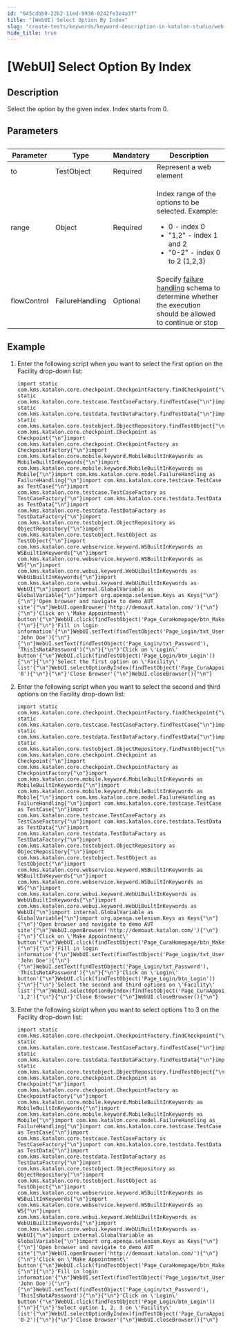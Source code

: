 ```yaml
---
id: "945cdbb0-22b2-11ed-9930-0242fe3e4a3f"
title: "[WebUI] Select Option By Index"
slug: "create-tests/keywords/keyword-description-in-katalon-studio/web-ui-keywords/webui-select-option-by-index"
hide_title: true
---
```


# <a id="id_0" class="anchor_top_offset"/><a id="ariaid-title1" class="anchor_top_offset"/>[WebUI] Select Option By Index


## <a id="id_0__id_1" class="anchor_top_offset"/>Description

<p xmlns="http://www.w3.org/1999/xhtml" className="p">Select the option by the given index. Index starts from 0.</p> 

## <a id="id_0__id_2" class="anchor_top_offset"/>Parameters

<table xmlns="http://www.w3.org/1999/xhtml" className="table anchor_top_offset" id="id_0__4df99d81-05b4-458e-88bb-377c3d6dd2aa"><caption /><thead className="thead"><tr className><th className="entry anchor_top_offset" id="id_0__4df99d81-05b4-458e-88bb-377c3d6dd2aa__entry__1">Parameter</th><th className="entry anchor_top_offset" id="id_0__4df99d81-05b4-458e-88bb-377c3d6dd2aa__entry__2">Type</th><th className="entry anchor_top_offset" id="id_0__4df99d81-05b4-458e-88bb-377c3d6dd2aa__entry__3">Mandatory</th><th className="entry anchor_top_offset" id="id_0__4df99d81-05b4-458e-88bb-377c3d6dd2aa__entry__4">Description</th></tr></thead><tbody className="tbody"><tr className><td className="entry" headers="id_0__4df99d81-05b4-458e-88bb-377c3d6dd2aa__entry__1 id_0__4df99d81-05b4-458e-88bb-377c3d6dd2aa__entry__2 id_0__4df99d81-05b4-458e-88bb-377c3d6dd2aa__entry__3 id_0__4df99d81-05b4-458e-88bb-377c3d6dd2aa__entry__4 ">to</td><td className="entry" headers="id_0__4df99d81-05b4-458e-88bb-377c3d6dd2aa__entry__1 id_0__4df99d81-05b4-458e-88bb-377c3d6dd2aa__entry__2 id_0__4df99d81-05b4-458e-88bb-377c3d6dd2aa__entry__3 id_0__4df99d81-05b4-458e-88bb-377c3d6dd2aa__entry__4 ">TestObject</td><td className="entry" headers="id_0__4df99d81-05b4-458e-88bb-377c3d6dd2aa__entry__1 id_0__4df99d81-05b4-458e-88bb-377c3d6dd2aa__entry__2 id_0__4df99d81-05b4-458e-88bb-377c3d6dd2aa__entry__3 id_0__4df99d81-05b4-458e-88bb-377c3d6dd2aa__entry__4 ">Required</td><td className="entry" headers="id_0__4df99d81-05b4-458e-88bb-377c3d6dd2aa__entry__1 id_0__4df99d81-05b4-458e-88bb-377c3d6dd2aa__entry__2 id_0__4df99d81-05b4-458e-88bb-377c3d6dd2aa__entry__3 id_0__4df99d81-05b4-458e-88bb-377c3d6dd2aa__entry__4 ">Represent a web element</td></tr><tr className><td className="entry" headers="id_0__4df99d81-05b4-458e-88bb-377c3d6dd2aa__entry__1 id_0__4df99d81-05b4-458e-88bb-377c3d6dd2aa__entry__2 id_0__4df99d81-05b4-458e-88bb-377c3d6dd2aa__entry__3 id_0__4df99d81-05b4-458e-88bb-377c3d6dd2aa__entry__4 ">range</td><td className="entry" headers="id_0__4df99d81-05b4-458e-88bb-377c3d6dd2aa__entry__1 id_0__4df99d81-05b4-458e-88bb-377c3d6dd2aa__entry__2 id_0__4df99d81-05b4-458e-88bb-377c3d6dd2aa__entry__3 id_0__4df99d81-05b4-458e-88bb-377c3d6dd2aa__entry__4 ">Object</td><td className="entry" headers="id_0__4df99d81-05b4-458e-88bb-377c3d6dd2aa__entry__1 id_0__4df99d81-05b4-458e-88bb-377c3d6dd2aa__entry__2 id_0__4df99d81-05b4-458e-88bb-377c3d6dd2aa__entry__3 id_0__4df99d81-05b4-458e-88bb-377c3d6dd2aa__entry__4 ">Required</td><td className="entry" headers="id_0__4df99d81-05b4-458e-88bb-377c3d6dd2aa__entry__1 id_0__4df99d81-05b4-458e-88bb-377c3d6dd2aa__entry__2 id_0__4df99d81-05b4-458e-88bb-377c3d6dd2aa__entry__3 id_0__4df99d81-05b4-458e-88bb-377c3d6dd2aa__entry__4 "><p className="p">Index range of the options to be selected. Example:</p><ul className="ul"><li className="li">0 - index 0</li><li className="li">"1,2" - index 1 and 2</li><li className="li">"0-2" - index 0 to 2 (1,2,3)</li></ul></td></tr><tr className><td className="entry" headers="id_0__4df99d81-05b4-458e-88bb-377c3d6dd2aa__entry__1 id_0__4df99d81-05b4-458e-88bb-377c3d6dd2aa__entry__2 id_0__4df99d81-05b4-458e-88bb-377c3d6dd2aa__entry__3 id_0__4df99d81-05b4-458e-88bb-377c3d6dd2aa__entry__4 ">flowControl</td><td className="entry" headers="id_0__4df99d81-05b4-458e-88bb-377c3d6dd2aa__entry__1 id_0__4df99d81-05b4-458e-88bb-377c3d6dd2aa__entry__2 id_0__4df99d81-05b4-458e-88bb-377c3d6dd2aa__entry__3 id_0__4df99d81-05b4-458e-88bb-377c3d6dd2aa__entry__4 ">FailureHandling</td><td className="entry" headers="id_0__4df99d81-05b4-458e-88bb-377c3d6dd2aa__entry__1 id_0__4df99d81-05b4-458e-88bb-377c3d6dd2aa__entry__2 id_0__4df99d81-05b4-458e-88bb-377c3d6dd2aa__entry__3 id_0__4df99d81-05b4-458e-88bb-377c3d6dd2aa__entry__4 ">Optional</td><td className="entry" headers="id_0__4df99d81-05b4-458e-88bb-377c3d6dd2aa__entry__1 id_0__4df99d81-05b4-458e-88bb-377c3d6dd2aa__entry__2 id_0__4df99d81-05b4-458e-88bb-377c3d6dd2aa__entry__3 id_0__4df99d81-05b4-458e-88bb-377c3d6dd2aa__entry__4 ">Specify <a className="xref" href="/docs/maintain/configure-failure-handling-settings-in-katalon-studio">failure handling</a> schema to determine whether the execution should be allowed to continue or stop</td></tr></tbody></table> 

## <a id="id_0__id_3" class="anchor_top_offset"/>Example

<ol xmlns="http://www.w3.org/1999/xhtml" className="ol"><li className="li">Enter the following script when you want to select the first option on the <span className="ph uicontrol">Facility</span> drop-down list:<div className="p"><pre className="pre codeblock"><code>import static com.kms.katalon.core.checkpoint.CheckpointFactory.findCheckpoint{"\n"}import static com.kms.katalon.core.testcase.TestCaseFactory.findTestCase{"\n"}import static com.kms.katalon.core.testdata.TestDataFactory.findTestData{"\n"}import static com.kms.katalon.core.testobject.ObjectRepository.findTestObject{"\n"}import com.kms.katalon.core.checkpoint.Checkpoint as Checkpoint{"\n"}import com.kms.katalon.core.checkpoint.CheckpointFactory as CheckpointFactory{"\n"}import com.kms.katalon.core.mobile.keyword.MobileBuiltInKeywords as MobileBuiltInKeywords{"\n"}import com.kms.katalon.core.mobile.keyword.MobileBuiltInKeywords as Mobile{"\n"}import com.kms.katalon.core.model.FailureHandling as FailureHandling{"\n"}import com.kms.katalon.core.testcase.TestCase as TestCase{"\n"}import com.kms.katalon.core.testcase.TestCaseFactory as TestCaseFactory{"\n"}import com.kms.katalon.core.testdata.TestData as TestData{"\n"}import com.kms.katalon.core.testdata.TestDataFactory as TestDataFactory{"\n"}import com.kms.katalon.core.testobject.ObjectRepository as ObjectRepository{"\n"}import com.kms.katalon.core.testobject.TestObject as TestObject{"\n"}import com.kms.katalon.core.webservice.keyword.WSBuiltInKeywords as WSBuiltInKeywords{"\n"}import com.kms.katalon.core.webservice.keyword.WSBuiltInKeywords as WS{"\n"}import com.kms.katalon.core.webui.keyword.WebUiBuiltInKeywords as WebUiBuiltInKeywords{"\n"}import com.kms.katalon.core.webui.keyword.WebUiBuiltInKeywords as WebUI{"\n"}import internal.GlobalVariable as GlobalVariable{"\n"}import org.openqa.selenium.Keys as Keys{"\n"}{"\n"}'Open browser and navigate to demo AUT site'{"\n"}WebUI.openBrowser('http://demoaut.katalon.com/'){"\n"}{"\n"}'Click on \'Make Appointment\' button'{"\n"}WebUI.click(findTestObject('Page_CuraHomepage/btn_MakeAppointment')){"\n"}{"\n"}'Fill in login information'{"\n"}WebUI.setText(findTestObject('Page_Login/txt_UserName'), 'John Doe'){"\n"}{"\n"}WebUI.setText(findTestObject('Page_Login/txt_Password'), 'ThisIsNotAPassword'){"\n"}{"\n"}'Click on \'Login\' button'{"\n"}WebUI.click(findTestObject('Page_Login/btn_Login')){"\n"}{"\n"}'Select the first option on \'Facility\' list'{"\n"}WebUI.selectOptionByIndex(findTestObject('Page_CuraAppointment/lst_Facility'), '0'){"\n"}{"\n"}'Close Browser'{"\n"}WebUI.closeBrowser(){"\n"}</code></pre></div></li><li className="li">Enter the following script when you want to select the second and third options on the <span className="ph uicontrol">Facility</span> drop-down list:<div className="p"><pre className="pre codeblock"><code>import static com.kms.katalon.core.checkpoint.CheckpointFactory.findCheckpoint{"\n"}import static com.kms.katalon.core.testcase.TestCaseFactory.findTestCase{"\n"}import static com.kms.katalon.core.testdata.TestDataFactory.findTestData{"\n"}import static com.kms.katalon.core.testobject.ObjectRepository.findTestObject{"\n"}import com.kms.katalon.core.checkpoint.Checkpoint as Checkpoint{"\n"}import com.kms.katalon.core.checkpoint.CheckpointFactory as CheckpointFactory{"\n"}import com.kms.katalon.core.mobile.keyword.MobileBuiltInKeywords as MobileBuiltInKeywords{"\n"}import com.kms.katalon.core.mobile.keyword.MobileBuiltInKeywords as Mobile{"\n"}import com.kms.katalon.core.model.FailureHandling as FailureHandling{"\n"}import com.kms.katalon.core.testcase.TestCase as TestCase{"\n"}import com.kms.katalon.core.testcase.TestCaseFactory as TestCaseFactory{"\n"}import com.kms.katalon.core.testdata.TestData as TestData{"\n"}import com.kms.katalon.core.testdata.TestDataFactory as TestDataFactory{"\n"}import com.kms.katalon.core.testobject.ObjectRepository as ObjectRepository{"\n"}import com.kms.katalon.core.testobject.TestObject as TestObject{"\n"}import com.kms.katalon.core.webservice.keyword.WSBuiltInKeywords as WSBuiltInKeywords{"\n"}import com.kms.katalon.core.webservice.keyword.WSBuiltInKeywords as WS{"\n"}import com.kms.katalon.core.webui.keyword.WebUiBuiltInKeywords as WebUiBuiltInKeywords{"\n"}import com.kms.katalon.core.webui.keyword.WebUiBuiltInKeywords as WebUI{"\n"}import internal.GlobalVariable as GlobalVariable{"\n"}import org.openqa.selenium.Keys as Keys{"\n"}{"\n"}'Open browser and navigate to demo AUT site'{"\n"}WebUI.openBrowser('http://demoaut.katalon.com/'){"\n"}{"\n"}'Click on \'Make Appointment\' button'{"\n"}WebUI.click(findTestObject('Page_CuraHomepage/btn_MakeAppointment')){"\n"}{"\n"}'Fill in login information'{"\n"}WebUI.setText(findTestObject('Page_Login/txt_UserName'), 'John Doe'){"\n"}{"\n"}WebUI.setText(findTestObject('Page_Login/txt_Password'), 'ThisIsNotAPassword'){"\n"}{"\n"}'Click on \'Login\' button'{"\n"}WebUI.click(findTestObject('Page_Login/btn_Login')){"\n"}{"\n"}'Select the second and third options on \'Facility\' list'{"\n"}WebUI.selectOptionByIndex(findTestObject('Page_CuraAppointment/lst_Facility'), '1,2'){"\n"}{"\n"}'Close Browser'{"\n"}WebUI.closeBrowser(){"\n"}</code></pre></div></li><li className="li">Enter the following script when you want to select options 1 to 3 on the <span className="ph uicontrol">Facility</span> drop-down list:<div className="p"><pre className="pre codeblock"><code>import static com.kms.katalon.core.checkpoint.CheckpointFactory.findCheckpoint{"\n"}import static com.kms.katalon.core.testcase.TestCaseFactory.findTestCase{"\n"}import static com.kms.katalon.core.testdata.TestDataFactory.findTestData{"\n"}import static com.kms.katalon.core.testobject.ObjectRepository.findTestObject{"\n"}import com.kms.katalon.core.checkpoint.Checkpoint as Checkpoint{"\n"}import com.kms.katalon.core.checkpoint.CheckpointFactory as CheckpointFactory{"\n"}import com.kms.katalon.core.mobile.keyword.MobileBuiltInKeywords as MobileBuiltInKeywords{"\n"}import com.kms.katalon.core.mobile.keyword.MobileBuiltInKeywords as Mobile{"\n"}import com.kms.katalon.core.model.FailureHandling as FailureHandling{"\n"}import com.kms.katalon.core.testcase.TestCase as TestCase{"\n"}import com.kms.katalon.core.testcase.TestCaseFactory as TestCaseFactory{"\n"}import com.kms.katalon.core.testdata.TestData as TestData{"\n"}import com.kms.katalon.core.testdata.TestDataFactory as TestDataFactory{"\n"}import com.kms.katalon.core.testobject.ObjectRepository as ObjectRepository{"\n"}import com.kms.katalon.core.testobject.TestObject as TestObject{"\n"}import com.kms.katalon.core.webservice.keyword.WSBuiltInKeywords as WSBuiltInKeywords{"\n"}import com.kms.katalon.core.webservice.keyword.WSBuiltInKeywords as WS{"\n"}import com.kms.katalon.core.webui.keyword.WebUiBuiltInKeywords as WebUiBuiltInKeywords{"\n"}import com.kms.katalon.core.webui.keyword.WebUiBuiltInKeywords as WebUI{"\n"}import internal.GlobalVariable as GlobalVariable{"\n"}import org.openqa.selenium.Keys as Keys{"\n"}{"\n"}'Open browser and navigate to demo AUT site'{"\n"}WebUI.openBrowser('http://demoaut.katalon.com/'){"\n"}{"\n"}'Click on \'Make Appointment\' button'{"\n"}WebUI.click(findTestObject('Page_CuraHomepage/btn_MakeAppointment')){"\n"}{"\n"}'Fill in login information'{"\n"}WebUI.setText(findTestObject('Page_Login/txt_UserName'), 'John Doe'){"\n"}{"\n"}WebUI.setText(findTestObject('Page_Login/txt_Password'), 'ThisIsNotAPassword'){"\n"}{"\n"}'Click on \'Login\' button'{"\n"}WebUI.click(findTestObject('Page_Login/btn_Login')){"\n"}{"\n"}'Select option 1, 2, 3 on \'Facility\' list'{"\n"}WebUI.selectOptionByIndex(findTestObject('Page_CuraAppointment/lst_Facility'), '0-2'){"\n"}{"\n"}'Close Browser'{"\n"}WebUI.closeBrowser(){"\n"}</code></pre></div></li></ol> 
